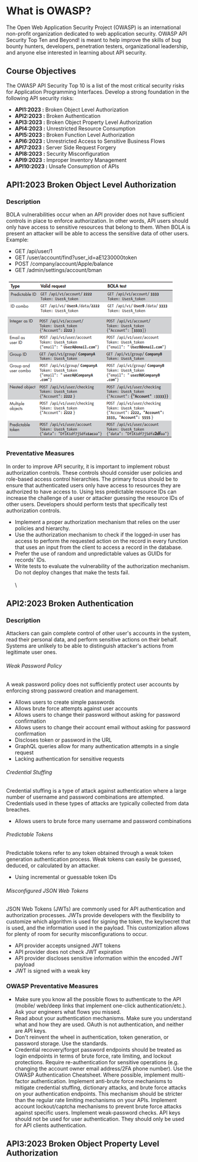 # What is OWASP?

The Open Web Application Security Project (OWASP) is an international non-profit organization dedicated to web application security. OWASP API Security Top Ten and Beyond! is meant to help improve the skills of bug bounty hunters, developers, penetration testers, organizational leadership, and anyone else interested in learning about API security.

## Course Objectives

The OWASP API Security Top 10 is a list of the most critical security risks for Application Programming Interfaces. Develop a strong foundation in the following API security risks:

* **API1:2023 :** Broken Object Level Authorization
* **API2:2023 :** Broken Authentication
* **API3:2023 :** Broken Object Property Level Authorization
* **API4:2023 :** Unrestricted Resource Consumption
* **API5:2023 :** Broken Function Level Authorization
* **API6:2023 :** Unrestricted Access to Sensitive Business Flows
* **API7:2023 :** Server Side Request Forgery
* **API8:2023 :** Security Misconfiguration
* **API9:2023 :** Improper Inventory Management
* **API10:2023 :** Unsafe Consumption of APIs

## API1:2023 Broken Object Level Authorization

### Description

BOLA vulnerabilities occur when an API provider does not have sufficient controls in place to enforce authorization. In other words, API users should only have access to sensitive resources that belong to them. When BOLA is present an attacker will be able to access the sensitive data of other users. Example:

* GET /api/user/1
* GET /user/account/find?user_id=aE1230000token
* POST /company/account/Apple/balance
* GET /admin/settings/account/bman

![Type of Bola](Images/bola_test.webp)

### Preventative Measures

In order to improve API security, it is important to implement robust authorization controls. These controls should consider user policies and role-based access control hierarchies. The primary focus should be to ensure that authenticated users only have access to resources they are authorized to have access to. Using less predictable resource IDs can increase the challenge of a user or attacker guessing the resource IDs of other users. Developers should perform tests that specifically test authorization controls.

* Implement a proper authorization mechanism that relies on the user policies and hierarchy.
* Use the authorization mechanism to check if the logged-in user has access to perform the requested action on the record in every function that uses an input from the client to access a record in the database.
* Prefer the use of random and unpredictable values as GUIDs for records' IDs.
* Write tests to evaluate the vulnerability of the authorization mechanism. Do not deploy changes that make the tests fail.
\
\
\

## API2:2023 Broken Authentication

### Description

Attackers can gain complete control of other user's accounts in the system, read their personal data, and perform sensitive actions on their behalf. Systems are unlikely to be able to distinguish attacker's actions from legitimate user ones.

###### Weak Password Policy

A weak password policy does not sufficiently protect user accounts by enforcing strong password creation and management.

* Allows users to create simple passwords
* Allows brute force attempts against user accounts
* Allows users to change their password without asking for password confirmation
* Allows users to change their account email without asking for password confirmation
* Discloses token or password in the URL
* GraphQL queries allow for many authentication attempts in a single request
* Lacking authentication for sensitive requests

###### Credential Stuffing

Credential stuffing is a type of attack against authentication where a large number of username and password combinations are attempted. Credentials used in these types of attacks are typically collected from data breaches.

* Allows users to brute force many username and password combinations

###### Predictable Tokens

Predictable tokens refer to any token obtained through a weak token generation authentication process. Weak tokens can easily be guessed, deduced, or calculated by an attacker.

* Using incremental or guessable token IDs

###### Misconfigured JSON Web Tokens

JSON Web Tokens (JWTs) are commonly used for API authentication and authorization processes. JWTs provide developers with the flexibility to customize which algorithm is used for signing the token, the key/secret that is used, and the information used in the payload. This customization allows for plenty of room for security misconfigurations to occur.

* API provider accepts unsigned JWT tokens
* API provider does not check JWT expiration
* API provider discloses sensitive information within the encoded JWT payload
* JWT is signed with a weak key

### OWASP Preventative Measures

* Make sure you know all the possible flows to authenticate to the API (mobile/ web/deep links that implement one-click authentication/etc.). Ask your engineers what flows you missed.
* Read about your authentication mechanisms. Make sure you understand what and how they are used. OAuth is not authentication, and neither are API keys.
* Don't reinvent the wheel in authentication, token generation, or password storage. Use the standards.
* Credential recovery/forgot password endpoints should be treated as login endpoints in terms of brute force, rate limiting, and lockout protections.
Require re-authentication for sensitive operations (e.g. changing the account owner email address/2FA phone number).
Use the OWASP Authentication Cheatsheet.
Where possible, implement multi-factor authentication.
Implement anti-brute force mechanisms to mitigate credential stuffing, dictionary attacks, and brute force attacks on your authentication endpoints. This mechanism should be stricter than the regular rate limiting mechanisms on your APIs.
Implement account lockout/captcha mechanisms to prevent brute force attacks against specific users. Implement weak-password checks.
API keys should not be used for user authentication. They should only be used for API clients authentication.

## API3:2023 Broken Object Property Level Authorization
